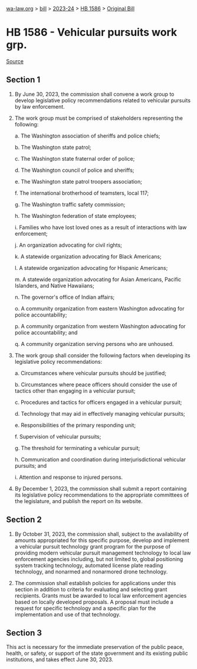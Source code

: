 [wa-law.org](/) > [bill](/bill/) > [2023-24](/bill/2023-24/) > [HB 1586](/bill/2023-24/hb/1586/) > [Original Bill](/bill/2023-24/hb/1586/1/)

# HB 1586 - Vehicular pursuits work grp.

[Source](http://lawfilesext.leg.wa.gov/biennium/2023-24/Pdf/Bills/House%20Bills/1586.pdf)

## Section 1
1. By June 30, 2023, the commission shall convene a work group to develop legislative policy recommendations related to vehicular pursuits by law enforcement.

2. The work group must be comprised of stakeholders representing the following:

    a. The Washington association of sheriffs and police chiefs;

    b. The Washington state patrol;

    c. The Washington state fraternal order of police;

    d. The Washington council of police and sheriffs;

    e. The Washington state patrol troopers association;

    f. The international brotherhood of teamsters, local 117;

    g. The Washington traffic safety commission;

    h. The Washington federation of state employees;

    i. Families who have lost loved ones as a result of interactions with law enforcement;

    j. An organization advocating for civil rights;

    k. A statewide organization advocating for Black Americans;

    l. A statewide organization advocating for Hispanic Americans;

    m. A statewide organization advocating for Asian Americans, Pacific Islanders, and Native Hawaiians;

    n. The governor's office of Indian affairs;

    o. A community organization from eastern Washington advocating for police accountability;

    p. A community organization from western Washington advocating for police accountability; and

    q. A community organization serving persons who are unhoused.

3. The work group shall consider the following factors when developing its legislative policy recommendations:

    a. Circumstances where vehicular pursuits should be justified;

    b. Circumstances where peace officers should consider the use of tactics other than engaging in a vehicular pursuit;

    c. Procedures and tactics for officers engaged in a vehicular pursuit;

    d. Technology that may aid in effectively managing vehicular pursuits;

    e. Responsibilities of the primary responding unit;

    f. Supervision of vehicular pursuits;

    g. The threshold for terminating a vehicular pursuit;

    h. Communication and coordination during interjurisdictional vehicular pursuits; and

    i. Attention and response to injured persons.

4. By December 1, 2023, the commission shall submit a report containing its legislative policy recommendations to the appropriate committees of the legislature, and publish the report on its website.

## Section 2
1. By October 31, 2023, the commission shall, subject to the availability of amounts appropriated for this specific purpose, develop and implement a vehicular pursuit technology grant program for the purpose of providing modern vehicular pursuit management technology to local law enforcement agencies including, but not limited to, global positioning system tracking technology, automated license plate reading technology, and nonarmed and nonarmored drone technology.

2. The commission shall establish policies for applications under this section in addition to criteria for evaluating and selecting grant recipients. Grants must be awarded to local law enforcement agencies based on locally developed proposals. A proposal must include a request for specific technology and a specific plan for the implementation and use of that technology.

## Section 3
This act is necessary for the immediate preservation of the public peace, health, or safety, or support of the state government and its existing public institutions, and takes effect June 30, 2023.
